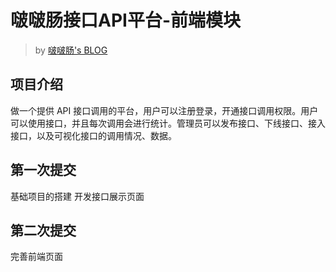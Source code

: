 # 啵啵肠接口API平台-前端模块

> by [啵啵肠's BLOG](https://www.bobochang.work)

## 项目介绍
做一个提供 API 接口调用的平台，用户可以注册登录，开通接口调用权限。用户可以使用接口，并且每次调用会进行统计。管理员可以发布接口、下线接口、接入接口，以及可视化接口的调用情况、数据。

## 第一次提交
基础项目的搭建
开发接口展示页面

## 第二次提交
完善前端页面
